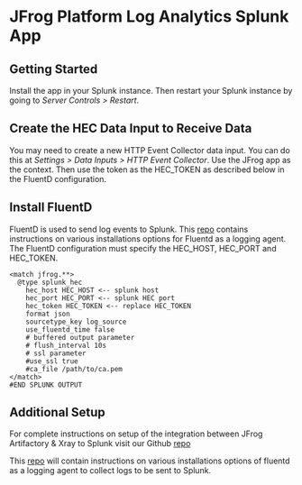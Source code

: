 # JFrog Platform Log Analytics Splunk App

## Getting Started
Install the app in your Splunk instance. Then restart your Splunk instance by going to _Server Controls > Restart_.

## Create the HEC Data Input to Receive Data
You may need to create a new HTTP Event Collector data input. You can do this at _Settings > Data Inputs > HTTP Event Collector_. Use the JFrog app as the context. Then use the token as the HEC_TOKEN as described below in the FluentD configuration.

## Install FluentD
FluentD is used to send log events to Splunk. This [repo](https://github.com/jfrog/log-analytics) contains instructions on various installations options for Fluentd as a logging agent. The FluentD configuration must specify the HEC_HOST, HEC_PORT and HEC_TOKEN.
```
<match jfrog.**>
  @type splunk_hec
    hec_host HEC_HOST <-- splunk host
    hec_port HEC_PORT <-- splunk HEC port
    hec_token HEC_TOKEN <-- replace HEC_TOKEN
    format json
    sourcetype_key log_source
    use_fluentd_time false
    # buffered output parameter
    # flush_interval 10s
    # ssl parameter
    #use_ssl true
    #ca_file /path/to/ca.pem
</match>
#END SPLUNK OUTPUT
```

## Additional Setup

For complete instructions on setup of the integration between JFrog Artifactory & Xray to Splunk visit our Github [repo](https://github.com/jfrog/log-analytics)

This [repo](https://github.com/jfrog/log-analytics) will contain instructions on various installations options of fluentd as a logging agent to collect logs to be sent to Splunk.